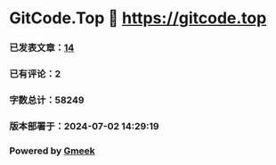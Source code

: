 # GitCode.Top :link: https://gitcode.top 
### 已发表文章：[14](https://gitcode.top/tag.html) 
### 已有评论：2 
### 字数总计：58249 
### 版本部署于：2024-07-02 14:29:19 
### Powered by [Gmeek](https://github.com/Meekdai/Gmeek)
